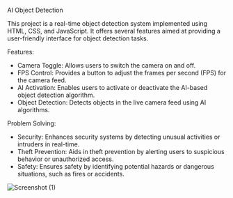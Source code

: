 AI Object Detection

This project is a real-time object detection system implemented using HTML, CSS, and JavaScript. It offers several features aimed at providing a user-friendly interface for object detection tasks.

Features:

- Camera Toggle: Allows users to switch the camera on and off.
- FPS Control: Provides a button to adjust the frames per second (FPS) for the camera feed.
- AI Activation: Enables users to activate or deactivate the AI-based object detection algorithm.
- Object Detection: Detects objects in the live camera feed using AI algorithms.

Problem Solving:

- Security: Enhances security systems by detecting unusual activities or intruders in real-time.
- Theft Prevention: Aids in theft prevention by alerting users to suspicious behavior or unauthorized access.
- Safety: Ensures safety by identifying potential hazards or dangerous situations, such as fires or accidents.

![Screenshot (1)](https://github.com/saibhagath/AI-OBJECT-DETECTION/assets/158176113/1e69223b-74ec-4a20-b1c0-0945d3750fd8)
